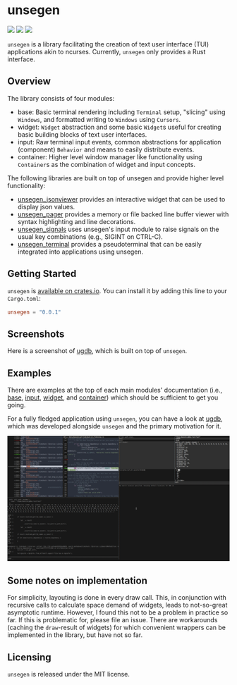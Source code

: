 # unsegen

[![](https://img.shields.io/crates/v/unsegen.svg)](https://crates.io/crates/unsegen/)
[![](https://docs.rs/unsegen/badge.svg)](https://docs.rs/unsegen/)
[![](https://img.shields.io/crates/l/unsegen.svg)]()

`unsegen` is a library facilitating the creation of text user interface (TUI) applications akin to ncurses.
Currently, `unsegen` only provides a Rust interface.

## Overview

The library consists of four modules:

* base: Basic terminal rendering including `Terminal` setup, "slicing" using `Windows`, and formatted writing to `Windows` using `Cursors`.
* widget: `Widget` abstraction and some basic `Widget`s useful for creating basic building blocks of text user interfaces.
* input: Raw terminal input events, common abstractions for application (component) `Behavior` and means to easily distribute events.
* container: Higher level window manager like functionality using `Container`s as the combination of widget and input concepts.

The following libraries are built on top of unsegen and provide higher level functionality:

* [unsegen_jsonviewer](https://crates.io/crates/unsegen_jsonviewer) provides an interactive widget that can be used to display json values.
* [unsegen_pager](https://crates.io/crates/unsegen_pager) provides a memory or file backed line buffer viewer with syntax highlighting and line decorations.
* [unsegen_signals](https://crates.io/crates/unsegen_signals) uses unsegen's input module to raise signals on the usual key combinations (e.g., SIGINT on CTRL-C).
* [unsegen_terminal](https://crates.io/crates/unsegen_terminal) provides a pseudoterminal that can be easily integrated into applications using unsegen.

## Getting Started

`unsegen` is [available on crates.io](https://crates.io/crates/unsegen). You can install it by adding this line to your `Cargo.toml`:

```toml
unsegen = "0.0.1"
```

## Screenshots

Here is a screenshot of [ugdb](https://github.com/ftilde/ugdb), which is built on top of `unsegen`.

## Examples

There are examples at the top of each main modules' documentation (i.e., [base](https://docs.rs/unsegen/0.0.1/unsegen/base/index.html), [input](https://docs.rs/unsegen/0.0.1/unsegen/input/index.html), [widget](https://docs.rs/unsegen/0.0.1/unsegen/widget/index.html), and [container](https://docs.rs/unsegen/0.0.1/unsegen/container/index.html)) which should be sufficient to get you going.

For a fully fledged application using `unsegen`, you can have a look at [ugdb](https://github.com/ftilde/ugdb), which was developed alongside `unsegen` and the primary motivation for it.

![](screenshot.png)

## Some notes on implementation

For simplicity, layouting is done in every draw call.
This, in conjunction with recursive calls to calculate space demand of widgets, leads to not-so-great asymptotic runtime.
However, I found this not to be a problem in practice so far.
If this is problematic for, please file an issue.
There are workarounds (caching the `draw`-result of widgets) for which convenient wrappers can be implemented in the library, but have not so far.

## Licensing

`unsegen` is released under the MIT license.
